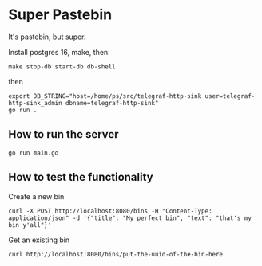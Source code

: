 # Super Pastebin

It's pastebin, but super.

Install postgres 16, make, then:

```
make stop-db start-db db-shell
```

then

```
export DB_STRING="host=/home/ps/src/telegraf-http-sink user=telegraf-http-sink_admin dbname=telegraf-http-sink"
go run .
```

## How to run the server

```
go run main.go
```
## How to test the functionality

Create a new bin

```
curl -X POST http://localhost:8080/bins -H "Content-Type: application/json" -d '{"title": "My perfect bin", "text": "that's my bin y'all"}'
```

Get an existing bin
```
curl http://localhost:8080/bins/put-the-uuid-of-the-bin-here
```
